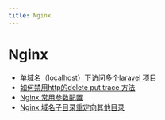 ```yaml
---
title: Nginx
---
```

# Nginx

- [单域名（localhost）下访问多个laravel 项目](/mdpress/posts/nginx/17121.md)    
- [如何禁用http的delete put trace 方法](/mdpress/posts/nginx/22650.md)    
- [Nginx 常用参数配置](/mdpress/posts/nginx/23915.md)    
- [Nginx 域名子目录重定向其他目录](/mdpress/posts/nginx/24990.md)    
